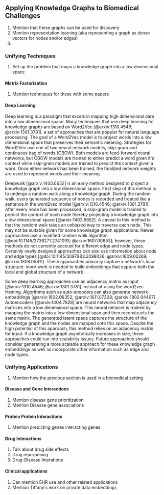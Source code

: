 ## Applying Knowledge Graphs to Biomedical Challenges

1. Mention that these graphs can be used for discovery
2. Mention representation learning (aka representing a graph as dense vectors for nodes and/or edges)
3. 

### Unifying Techniques

1. Set up the problem that maps a knowledge graph into a low dimensional space

#### Matrix Factorization

1. Mention techniques for these with some papers

#### Deep Learning

Deep learning is a paradigm that excels in mapping high dimensional data into a low dimensional space.
Many techniques that use deep learning for knowledge graphs are based on Word2Vec [@arxiv:1310.4546; @arxiv:1301.3781], a set of approaches that are popular for natural language processing.
The goal of a Word2Vec model is to project words into a low dimensional space that preserves their semantic meaning.
Strategies for Word2Vec use one of two neural network models, skip-gram and continuous bag of words (CBOW).
Both models are feed-forward neural networks, but CBOW models are trained to either predict a word given it's context while skip-gram models are trained to predict the context given a word.
Once either network has been trained, the finalized network weights are used to represent words and their meaning.

Deepwalk [@arxiv:1403.6652] is an early method designed to project a knowledge graph into a low dimensional space. 
First step of this method is to undergo a random walk along a knowledge graph.
During the random walk, every generated sequence of nodes is recorded and treated like a sentence in the word2vec model [@arxiv:1310.4546; @arxiv:1301.3781].
After every node has been processed, a skip-gram model is trained to predict the context of each node thereby projecting a knowledge graph into a low dimensional space [@arxiv:1403.6652].
A caveat to this method is that the random walk takes an unbiased way to traverse each node.
This may not be suitable given for some knowledge graph applications.
Newer approaches use a modified random walk algorithm [@doi:10.1145/2736277.2741093; @arxiv:1607.00653]; however, these methods do not currently account for different edge and node types.
Certainly newly designed approaches can also use information about node and edge types [@doi:10.1145/3097983.3098036; @arxiv:1809.02269; @arxiv:1808.05611].
These approaches primarily capture a network's local structure: more work is needed to build embeddings that capture both the local and global structure of a network.

Some deep learning approaches use an adjacency matrix as input [@arxiv:1310.4546; @arxiv:1301.3781] instead of using the word2vec framing.
Algorithms such as auto-encoders can also generate network embeddings [@arxiv:1802.08352; @arxiv:1611.07308; @arxiv:1802.04407].
Autoencoders [@arxiv:1404.7828] are neural networks that map adjacency matrices into a low dimensional space.
This neural network is trained by mapping the matrix into a low dimensional span and then reconstructs the same matrix.
The generated latent space captures the structure of the knowledge graph and the nodes are mapped onto this space.
Despite the high potential of this approach, this method relies on an adjacency matrix for input.
If a knowledge graph asymtotically increases in size, these approaches could run into scalability issues.
Future approaches should consider generating a more scalable approach for these knowledge graph embeddings as well as incorporate other information such as edge and node types.

### Unifying Applications

1. Mention how the previous section is used in a biomedical setting

#### Disease and Gene Interactions

1. Mention disease gene prioritization
2. Mention Disease gene associations

#### Protein Protein Interactions

1. Mention predicting genes interacting genes

#### Drug Interactions

1. Talk about drug side effects
2. Drug repurposing
3. Drug-Disease Interations

#### Clinical applications

1. Can mention EHR use and other related applications
2. Mention Tiffany's work on private data embeddings
